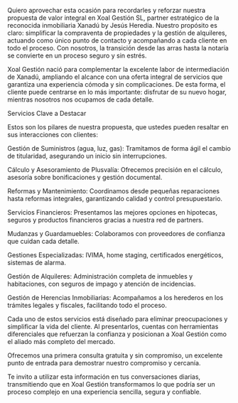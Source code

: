 Quiero aprovechar esta ocasión para recordarles y reforzar nuestra propuesta de valor integral en Xoal Gestión SL, partner estratégico de la reconocida inmobiliaria Xanadú by Jesús Heredia. Nuestro propósito es claro: simplificar la compraventa de propiedades y la gestión de alquileres, actuando como único punto de contacto y acompañando a cada cliente en todo el proceso. Con nosotros, la transición desde las arras hasta la notaría se convierte en un proceso seguro y sin estrés.
 
Xoal Gestión nació para complementar la excelente labor de intermediación de Xanadú, ampliando el alcance con una oferta integral de servicios que garantiza una experiencia cómoda y sin complicaciones. De esta forma, el cliente puede centrarse en lo más importante: disfrutar de su nuevo hogar, mientras nosotros nos ocupamos de cada detalle.
 
Servicios Clave a Destacar

Estos son los pilares de nuestra propuesta, que ustedes pueden resaltar en sus interacciones con clientes:
 
Gestión de Suministros (agua, luz, gas): Tramitamos de forma ágil el cambio de titularidad, asegurando un inicio sin interrupciones.
 
Cálculo y Asesoramiento de Plusvalía: Ofrecemos precisión en el cálculo, asesoría sobre bonificaciones y gestión documental.
 
Reformas y Mantenimiento: Coordinamos desde pequeñas reparaciones hasta reformas integrales, garantizando calidad y control presupuestario.
 
Servicios Financieros: Presentamos las mejores opciones en hipotecas, seguros y productos financieros gracias a nuestra red de partners.
 
Mudanzas y Guardamuebles: Colaboramos con proveedores de confianza que cuidan cada detalle.
 
Gestiones Especializadas: IVIMA, home staging, certificados energéticos, sistemas de alarma.
 
Gestión de Alquileres: Administración completa de inmuebles y habitaciones, con seguros de impago y atención de incidencias.
 
Gestión de Herencias Inmobiliarias: Acompañamos a los herederos en los trámites legales y fiscales, facilitando todo el proceso.
 
Cada uno de estos servicios está diseñado para eliminar preocupaciones y simplificar la vida del cliente. Al presentarlos, cuentas con herramientas diferenciales que refuerzan la confianza y posicionan a Xoal Gestión como el aliado más completo del mercado.
 
Ofrecemos una primera consulta gratuita y sin compromiso, un excelente punto de entrada para demostrar nuestro compromiso y cercanía.
 
Te invito a utilizar esta información en tus conversaciones diarias, transmitiendo que en Xoal Gestión transformamos lo que podría ser un proceso complejo en una experiencia sencilla, segura y confiable.
 